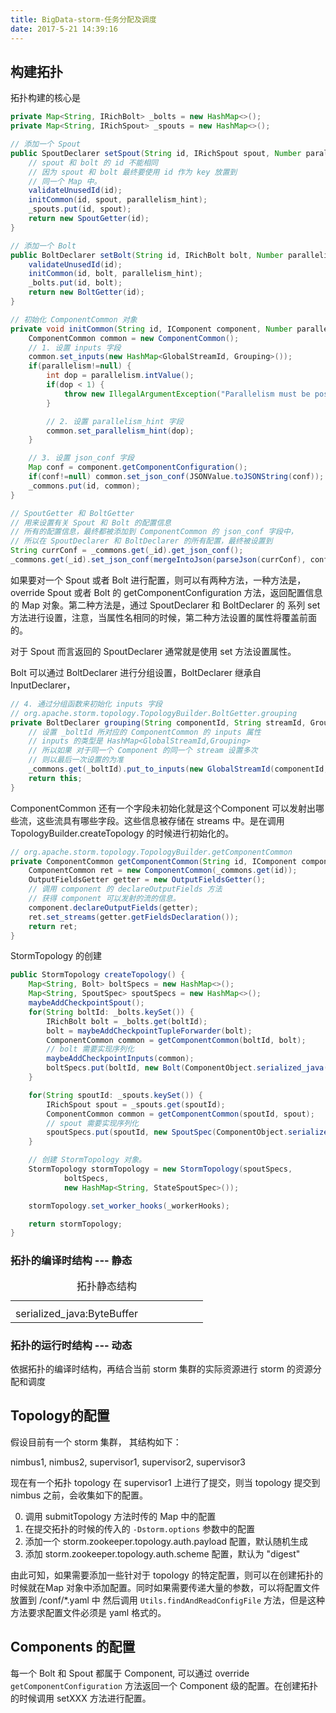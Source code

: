 ```yaml
---
title: BigData-storm-任务分配及调度
date: 2017-5-21 14:39:16
---
```


## 构建拓扑

拓扑构建的核心是


``` java
private Map<String, IRichBolt> _bolts = new HashMap<>();
private Map<String, IRichSpout> _spouts = new HashMap<>();

// 添加一个 Spout
public SpoutDeclarer setSpout(String id, IRichSpout spout, Number parallelism_hint) throws IllegalArgumentException {
	// spout 和 bolt 的 id 不能相同
	// 因为 spout 和 bolt 最终要使用 id 作为 key 放置到
	// 同一个 Map 中。
    validateUnusedId(id);
    initCommon(id, spout, parallelism_hint);
    _spouts.put(id, spout);
    return new SpoutGetter(id);
}

// 添加一个 Bolt
public BoltDeclarer setBolt(String id, IRichBolt bolt, Number parallelism_hint) throws IllegalArgumentException {
    validateUnusedId(id);
    initCommon(id, bolt, parallelism_hint);
    _bolts.put(id, bolt);
    return new BoltGetter(id);
}

// 初始化 ComponentCommon 对象
private void initCommon(String id, IComponent component, Number parallelism) throws IllegalArgumentException {
    ComponentCommon common = new ComponentCommon();
	// 1. 设置 inputs 字段
    common.set_inputs(new HashMap<GlobalStreamId, Grouping>());
    if(parallelism!=null) {
        int dop = parallelism.intValue();
        if(dop < 1) {
            throw new IllegalArgumentException("Parallelism must be positive.");
        }

		// 2. 设置 parallelism_hint 字段
        common.set_parallelism_hint(dop);
    }

	// 3. 设置 json_conf 字段
    Map conf = component.getComponentConfiguration();
    if(conf!=null) common.set_json_conf(JSONValue.toJSONString(conf));
    _commons.put(id, common);
}

// SpoutGetter 和 BoltGetter
// 用来设置有关 Spout 和 Bolt 的配置信息
// 所有的配置信息，最终都被添加到 ComponentCommon 的 json_conf 字段中，
// 所以在 SpoutDeclarer 和 BoltDeclarer 的所有配置，最终被设置到
String currConf = _commons.get(_id).get_json_conf();
_commons.get(_id).set_json_conf(mergeIntoJson(parseJson(currConf), conf));
```

如果要对一个 Spout 或者 Bolt 进行配置，则可以有两种方法，一种方法是，override Spout 或者 Bolt 的 getComponentConfiguration 方法，返回配置信息的 Map 对象。第二种方法是，通过 SpoutDeclarer 和 BoltDeclarer 的 系列 set 方法进行设置，注意，当属性名相同的时候，第二种方法设置的属性将覆盖前面的。

对于 Spout 而言返回的 SpoutDeclarer 通常就是使用 set 方法设置属性。

Bolt 可以通过 BoltDeclarer 进行分组设置，BoltDeclarer 继承自 InputDeclarer，


``` java
// 4. 通过分组函数来初始化 inputs 字段
// org.apache.storm.topology.TopologyBuilder.BoltGetter.grouping
private BoltDeclarer grouping(String componentId, String streamId, Grouping grouping) {
	// 设置 _boltId 所对应的 ComponentCommon 的 inputs 属性
	// inputs 的类型是 HashMap<GlobalStreamId,Grouping>
	// 所以如果 对于同一个 Component 的同一个 stream 设置多次
	// 则以最后一次设置的为准
    _commons.get(_boltId).put_to_inputs(new GlobalStreamId(componentId, streamId), grouping);
    return this;
}
```

ComponentCommon 还有一个字段未初始化就是这个Component 可以发射出哪些流，这些流具有哪些字段。这些信息被存储在 streams 中。是在调用 TopologyBuilder.createTopology 的时候进行初始化的。

``` java
// org.apache.storm.topology.TopologyBuilder.getComponentCommon
private ComponentCommon getComponentCommon(String id, IComponent component) {
    ComponentCommon ret = new ComponentCommon(_commons.get(id));
    OutputFieldsGetter getter = new OutputFieldsGetter();
	// 调用 component 的 declareOutputFields 方法
	// 获得 component 可以发射的流的信息。
    component.declareOutputFields(getter);
    ret.set_streams(getter.getFieldsDeclaration());
    return ret;
}
```

StormTopology 的创建

``` java
public StormTopology createTopology() {
    Map<String, Bolt> boltSpecs = new HashMap<>();
    Map<String, SpoutSpec> spoutSpecs = new HashMap<>();
    maybeAddCheckpointSpout();
    for(String boltId: _bolts.keySet()) {
        IRichBolt bolt = _bolts.get(boltId);
        bolt = maybeAddCheckpointTupleForwarder(bolt);
        ComponentCommon common = getComponentCommon(boltId, bolt);
		// bolt 需要实现序列化
        maybeAddCheckpointInputs(common);
        boltSpecs.put(boltId, new Bolt(ComponentObject.serialized_java(Utils.javaSerialize(bolt)), common));
    }

    for(String spoutId: _spouts.keySet()) {
        IRichSpout spout = _spouts.get(spoutId);
        ComponentCommon common = getComponentCommon(spoutId, spout);
        // spout 需要实现序列化
        spoutSpecs.put(spoutId, new SpoutSpec(ComponentObject.serialized_java(Utils.javaSerialize(spout)), common));
    }

	// 创建 StormTopology 对象。
    StormTopology stormTopology = new StormTopology(spoutSpecs,
            boltSpecs,
            new HashMap<String, StateSpoutSpec>());

    stormTopology.set_worker_hooks(_workerHooks);

    return stormTopology;
}
```

### 拓扑的编译时结构 --- 静态

<table>
<caption>拓扑静态结构</caption>
<tr>
<th colspan=3></th><th></th><th></th><th></th><th></th>
</tr>
<tr>
<td>serialized_java:ByteBuffer</td>
<td></td>
<td></td>
<td></td>
<td></td>
</tr>
</table>

### 拓扑的运行时结构 --- 动态

依据拓扑的编译时结构，再结合当前 storm 集群的实际资源进行 storm 的资源分配和调度

## Topology的配置

假设目前有一个 storm 集群， 其结构如下：

nimbus1, nimbus2, supervisor1, supervisor2, supervisor3

现在有一个拓扑 topology 在 supervisor1 上进行了提交，则当 topology 提交到 nimbus 之前，会收集如下的配置。

0. 调用 submitTopology 方法时传的 Map 中的配置
1. 在提交拓扑的时候的传入的 `-Dstorm.options` 参数中的配置
2. 添加一个 storm.zookeeper.topology.auth.payload 配置，默认随机生成
3. 添加 storm.zookeeper.topology.auth.scheme 配置，默认为 "digest"

由此可知，如果需要添加一些针对于 topology 的特定配置，则可以在创建拓扑的时候就在Map 对象中添加配置。同时如果需要传递大量的参数，可以将配置文件放置到 <storm>/conf/*.yaml 中 然后调用 `Utils.findAndReadConfigFile` 方法，但是这种方法要求配置文件必须是 yaml 格式的。

## Components 的配置

每一个 Bolt 和 Spout 都属于 Component, 可以通过 override `getComponentConfiguration` 方法返回一个 Component 级的配置。在创建拓扑的时候调用 setXXX 方法进行配置。